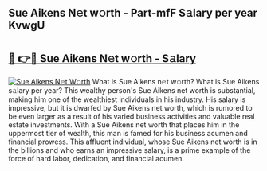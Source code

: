 ## Sue Aikens N𝚎t w𝚘rth - Part-mfF S𝚊lary per year KvwgU

# <h2><a href="http://gc2max.nevu.top/?p=Sue+Aikens">🔗 👉🔴 Sue Aikens N𝚎t w𝚘rth - S𝚊lary</a></h2>

[![Sue Aikens N𝚎t W𝚘rth](https://i.imgur.com/Oavwk0R.jpeg)](http://gc2max.nevu.top/?p=Sue+Aikens)
What is Sue Aikens n𝚎t w𝚘rth? What is Sue Aikens s𝚊lary per year?
This wealthy person's Sue Aikens net worth is substantial, making him one of the wealthiest individuals in his industry. His salary is impressive, but it is dwarfed by Sue Aikens net worth, which is rumored to be even larger as a result of his varied business activities and valuable real estate investments. With a Sue Aikens net worth that places him in the uppermost tier of wealth, this man is famed for his business acumen and financial prowess. This affluent individual, whose Sue Aikens net worth is in the billions and who earns an impressive salary, is a prime example of the force of hard labor, dedication, and financial acumen.
